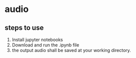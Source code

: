 # audio

## steps to use
1. Install jupyter notebooks
2. Download and run the .ipynb file
3. the output audio shall be saved at your working directory.
